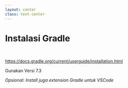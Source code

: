 ```yaml
---
layout: center
class: text-center
---
```


# Instalasi Gradle

 <br>

https://docs.gradle.org/current/userguide/installation.html

<span class='text-yellow text-xl'>Gunakan Versi 7.3</span>

<i>Opsional: Install juga extension Gradle untuk VSCode</i>